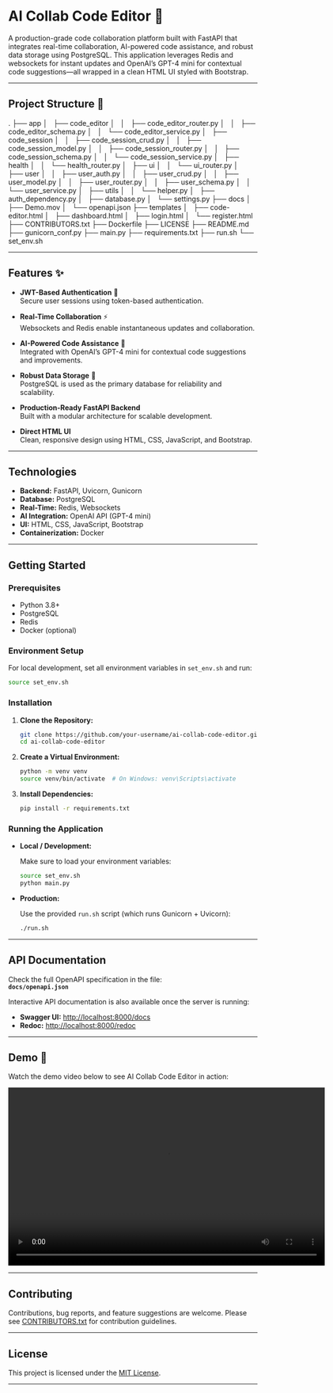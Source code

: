 # AI Collab Code Editor 🚀

A production-grade code collaboration platform built with FastAPI that integrates real-time collaboration, AI-powered code assistance, and robust data storage using PostgreSQL. This application leverages Redis and websockets for instant updates and OpenAI’s GPT-4 mini for contextual code suggestions—all wrapped in a clean HTML UI styled with Bootstrap.

---

## Project Structure 🌳

<!-- TREE_START -->
.
├── app
│   ├── code_editor
│   │   ├── code_editor_router.py
│   │   ├── code_editor_schema.py
│   │   └── code_editor_service.py
│   ├── code_session
│   │   ├── code_session_crud.py
│   │   ├── code_session_model.py
│   │   ├── code_session_router.py
│   │   ├── code_session_schema.py
│   │   └── code_session_service.py
│   ├── health
│   │   └── health_router.py
│   ├── ui
│   │   └── ui_router.py
│   ├── user
│   │   ├── user_auth.py
│   │   ├── user_crud.py
│   │   ├── user_model.py
│   │   ├── user_router.py
│   │   ├── user_schema.py
│   │   └── user_service.py
│   ├── utils
│   │   └── helper.py
│   ├── auth_dependency.py
│   ├── database.py
│   └── settings.py
├── docs
│   ├── Demo.mov
│   └── openapi.json
├── templates
│   ├── code-editor.html
│   ├── dashboard.html
│   ├── login.html
│   └── register.html
├── CONTRIBUTORS.txt
├── Dockerfile
├── LICENSE
├── README.md
├── gunicorn_conf.py
├── main.py
├── requirements.txt
├── run.sh
└── set_env.sh
<!-- TREE_END -->

---

## Features ✨

- **JWT-Based Authentication** 🔐  
  Secure user sessions using token-based authentication.
  
- **Real-Time Collaboration** ⚡  
  Websockets and Redis enable instantaneous updates and collaboration.
  
- **AI-Powered Code Assistance** 🤖  
  Integrated with OpenAI’s GPT-4 mini for contextual code suggestions and improvements.
  
- **Robust Data Storage** 💾  
  PostgreSQL is used as the primary database for reliability and scalability.
  
- **Production-Ready FastAPI Backend**  
  Built with a modular architecture for scalable development.
  
- **Direct HTML UI**  
  Clean, responsive design using HTML, CSS, JavaScript, and Bootstrap.

---

## Technologies

- **Backend:** FastAPI, Uvicorn, Gunicorn
- **Database:** PostgreSQL
- **Real-Time:** Redis, Websockets
- **AI Integration:** OpenAI API (GPT-4 mini)
- **UI:** HTML, CSS, JavaScript, Bootstrap
- **Containerization:** Docker

---

## Getting Started

### Prerequisites

- Python 3.8+
- PostgreSQL
- Redis
- Docker (optional)

### Environment Setup

For local development, set all environment variables in `set_env.sh` and run:

```bash
source set_env.sh
```

### Installation

1. **Clone the Repository:**

   ```bash
   git clone https://github.com/your-username/ai-collab-code-editor.git
   cd ai-collab-code-editor
   ```

2. **Create a Virtual Environment:**

   ```bash
   python -m venv venv
   source venv/bin/activate  # On Windows: venv\Scripts\activate
   ```

3. **Install Dependencies:**

   ```bash
   pip install -r requirements.txt
   ```

### Running the Application

- **Local / Development:**

  Make sure to load your environment variables:

  ```bash
  source set_env.sh
  python main.py
  ```

- **Production:**

  Use the provided `run.sh` script (which runs Gunicorn + Uvicorn):

  ```bash
  ./run.sh
  ```

---

## API Documentation

Check the full OpenAPI specification in the file:  
**`docs/openapi.json`**

Interactive API documentation is also available once the server is running:

- **Swagger UI:** [http://localhost:8000/docs](http://localhost:8000/docs)
- **Redoc:** [http://localhost:8000/redoc](http://localhost:8000/redoc)

---

## Demo 🎥

Watch the demo video below to see AI Collab Code Editor in action:

<video width="640" height="360" controls>
  <source src="docs/Demo.mov" type="video/quicktime">
  Your browser does not support the video tag.
</video>

---

## Contributing

Contributions, bug reports, and feature suggestions are welcome. Please see [CONTRIBUTORS.txt](CONTRIBUTORS.txt) for contribution guidelines.

---

## License

This project is licensed under the [MIT License](LICENSE).

---
